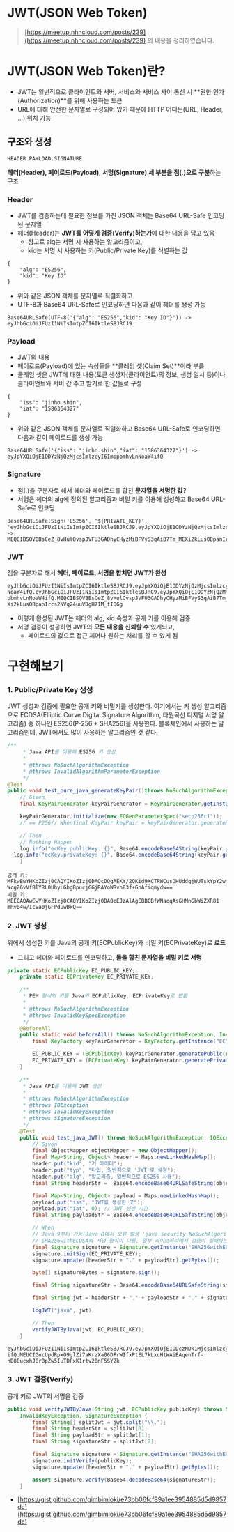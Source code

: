 # JWT(JSON Web Token)
> [https://meetup.nhncloud.com/posts/239](https://meetup.nhncloud.com/posts/239)
> 의 내용을 정리하였습니다.
> 

# JWT(JSON Web Token)란?

- JWT는 일반적으로 클라이언트와 서버, 서비스와 서비스 사이 통신 시 **권한 인가(Authorization)**를 위해 사용하는 토큰
- URL에 대해 안전한 문자열로 구성되어 있기 때문에 HTTP 어디든(URL, Header, ...) 위치 가능

## 구조와 생성

```
HEADER.PAYLOAD.SIGNATURE
```

**헤더(Header), 페이로드(Payload), 서명(Signature) 세 부분을 점(.)으로 구분**하는 구조

### Header

- JWT를 검증하는데 필요한 정보를 가진 JSON 객체는 Base64 URL-Safe 인코딩된 문자열
- 헤더(Header)는 **JWT를 어떻게 검증(Verify)하는가**에 대한 내용을 담고 있음
    - 참고로 alg는 서명 시 사용하는 알고리즘이고,
    - kid는 서명 시 사용하는 키(Public/Private Key)를 식별하는 값

```
{
    "alg": "ES256",
    "kid": "Key ID"
}

```

- 위와 같은 JSON 객체를 문자열로 직렬화하고
- UTF-8과 Base64 URL-Safe로 인코딩하면 다음과 같이 헤더를 생성 가능

```
Base64URLSafe(UTF-8('{"alg": "ES256","kid": "Key ID"}')) -> eyJhbGciOiJFUzI1NiIsImtpZCI6IktleSBJRCJ9
```

### Payload

- JWT의 내용
- 페이로드(Payload)에 있는 속성들을 **클레임 셋(Claim Set)**이라 부름
- 클레임 셋은 JWT에 대한 내용(토큰 생성자(클라이언트)의 정보, 생성 일시 등)이나 클라이언트와 서버 간 주고 받기로 한 값들로 구성

```
{
    "iss": "jinho.shin",
    "iat": "1586364327"
}

```

- 위와 같은 JSON 객체를 문자열로 직렬화하고 Base64 URL-Safe로 인코딩하면 다음과 같이 페이로드를 생성 가능

```
Base64URLSafe('{"iss": "jinho.shin","iat": "1586364327"}') -> eyJpYXQiOjE1ODYzNjQzMjcsImlzcyI6ImppbmhvLnNoaW4ifQ
```

### Signature

- 점(.)을 구분자로 해서 헤더와 페이로드를 합친 **문자열을 서명한 값?**
- 서명은 헤더의 alg에 정의된 알고리즘과 비밀 키를 이용해 성성하고 Base64 URL-Safe로 인코딩

```
Base64URLSafe(Sign('ES256', '${PRIVATE_KEY}',
'eyJhbGciOiJFUzI1NiIsImtpZCI6IktleSBJRCJ9.eyJpYXQiOjE1ODYzNjQzMjcsImlzcyI6ImppbmhvLnNoaW4ifQ'))) ->
MEQCIBSOVBBsCeZ_8vHulOvspJVFU3GADhyCHyzMiBFVyS3qAiB7Tm_MEXi2kLusOBpanIrcs2NVq24uuVDgH71M_fIQGg

```

### JWT

점을 구분자로 해서 **헤더, 페이로드, 서명을 합치면 JWT가 완성**

```
eyJhbGciOiJFUzI1NiIsImtpZCI6IktleSBJRCJ9.eyJpYXQiOjE1ODYzNjQzMjcsImlzcyI6ImppbmhvLn
NoaW4ifQ.eyJhbGciOiJFUzI1NiIsImtpZCI6IktleSBJRC9.eyJpYXQiOjE1ODYzNjQzMjcsImlzcyI6Imp
pbmhvLnNoaW4ifQ.MEQCIBSOVBBsCeZ_8vHulOvspJVFU3GADhyCHyzMiBFVyS3qAiB7Tm_ME
Xi2kLusOBpanIrcs2NVq24uuVDgH71M_fIQGg
```

- 이렇게 완성된 JWT는 헤더의 alg, kid 속성과 공개 키를 이용해 검증
- 서명 검증이 성공하면 JWT의 **모든 내용을 신뢰할 수** 있게되고,
    - 페이로드의 값으로 접근 제어나 원하는 처리를 할 수 있게 됨

# 구현해보기

### 1. Public/Private Key 생성

JWT 생성과 검증에 필요한 공개 키와 비밀키를 생성한다. 여기에서는 키 생성 알고리즘으로 ECDSA(Elliptic Curve Digital Signature Algorithm, 타원곡선 디지털 서명 알고리즘) 중 하나인 ES256(P-256 + SHA256)을 사용한다. 블록체인에서 사용하는 알고리즘인데, JWT에서도 많이 사용하는 알고리즘인 것 같다.

```java
/**
     * Java API를 이용해 ES256 키 생성
     *
     * @throws NoSuchAlgorithmException
     * @throws InvalidAlgorithmParameterException
     */
@Test
public void test_pure_java_generateKeyPair()throws NoSuchAlgorithmException, InvalidAlgorithmParameterException {
	// Given
	final KeyPairGenerator keyPairGenerator = KeyPairGenerator.getInstance("EC");

	keyPairGenerator.initialize(new ECGenParameterSpec("secp256r1"));
	// == P256// Whenfinal KeyPair keyPair = keyPairGenerator.generateKeyPair();

	// Then
	// Nothing Happen
	log.info("ecKey.publicKey: {}", Base64.encodeBase64String(keyPair.getPublic().getEncoded()));
  log.info("ecKey.privateKey: {}", Base64.encodeBase64String(keyPair.getPrivate().getEncoded()));
    }

```

```
공개 키: MFkwEwYHKoZIzj0CAQYIKoZIzj0DAQcDQgAEKY/2QKid9XCTRWCusDHUddgjWUTskYpY2wj
WcgZ6vVfBlYRL0UhyLGbgBpucjGGjRAYoWRvn83f+GhAfiqmydw==
비밀 키: MEECAQAwEwYHKoZIzj0CAQYIKoZIzj0DAQcEJzAlAgEBBCBfWNacqAsGHMnGbWiZXR81
mRvB4w/Icva0jGFPduwBxQ==

```

### 2. JWT 생성

위에서 생성한 키를 Java의 공개 키(ECPublicKey)와 비밀 키(ECPrivateKey)로 **로드**

- 그리고 헤더와 페이로드를 인코딩하고, **둘을 합친 문자열을 비밀 키로 서명**

```java
private static ECPublicKey EC_PUBLIC_KEY;
    private static ECPrivateKey EC_PRIVATE_KEY;

    /**
     * PEM 형식의 키를 Java의 ECPublicKey, ECPrivateKey로 변환
     *
     * @throws NoSuchAlgorithmException
     * @throws InvalidKeySpecException
     */
    @BeforeAll
    public static void beforeAll() throws NoSuchAlgorithmException, InvalidKeySpecException {
        final KeyFactory keyPairGenerator = KeyFactory.getInstance("EC"); // EC is ECDSA in Java

        EC_PUBLIC_KEY = (ECPublicKey) keyPairGenerator.generatePublic(new X509EncodedKeySpec(Base64.decodeBase64("위에서 생성한 공개 키")));
        EC_PRIVATE_KEY = (ECPrivateKey) keyPairGenerator.generatePrivate(new PKCS8EncodedKeySpec(Base64.decodeBase64("위에서 생성한 비밀 키")));
    }

    /**
     * Java API를 이용해 JWT 생성
     *
     * @throws NoSuchAlgorithmException
     * @throws IOException
     * @throws InvalidKeyException
     * @throws SignatureException
     */
    @Test
    public void test_java_JWT() throws NoSuchAlgorithmException, IOException, InvalidKeyException, SignatureException {
        // Given
        final ObjectMapper objectMapper = new ObjectMapper();
        final Map<String, Object> header = Maps.newLinkedHashMap();
        header.put("kid", "키 아이디");
        header.put("typ", "타입, 일반적으로 'JWT'로 설정");
        header.put("alg", "알고리즘, 일반적으로 ES256 사용");
        final String headerStr =  Base64.encodeBase64URLSafeString(objectMapper.writeValueAsBytes(header));

        final Map<String, Object> payload = Maps.newLinkedHashMap();
        payload.put("iss", "JWT를 생성한 곳");
        payload.put("iat", 0); // JWT 생성 시간
        final String payloadStr = Base64.encodeBase64URLSafeString(objectMapper.writeValueAsBytes(payload));

        // When
        // Java 9부터 가능(Java 8에서 오류 발생 'java.security.NoSuchAlgorithmException: SHA256withECDSAinP1363Format Signature not available')
        // SHA256withECDSA와 서명 형식이 다름, 일부 라이브러리에서 검증이 실패하는 경우가 있었음
        final Signature signature = Signature.getInstance("SHA256withECDSAinP1363Format");
        signature.initSign(EC_PRIVATE_KEY);
        signature.update((headerStr + "." + payloadStr).getBytes());

        byte[] signatureBytes = signature.sign();

        final String signatureStr = Base64.encodeBase64URLSafeString(signatureBytes);

        final String jwt = headerStr + "." + payloadStr + "." + signatureStr;

        logJWT("java", jwt);

        // Then
        verifyJWTByJava(jwt, EC_PUBLIC_KEY);
    }
```

```
eyJhbGciOiJFUzI1NiIsImtpZCI6IktleSBJRCJ9.eyJpYXQiOjE1ODczNDk1MjcsImlzcyI6ImppbmhvLnNoaW4
ifQ.MEUCIGncUpdRpxO9glZi7aKrzXa06DFrWIfxPtEL7kLxcHtWAiEAqenTrf-nD8EucxhJBrBpZw5IuTDFxK1rtv20nF5SYZk
```

### 3. JWT 검증(Verify)

공개 키로 JWT의 서명을 검증

```java
public void verifyJWTByJava(String jwt, ECPublicKey publicKey) throws NoSuchAlgorithmException,
    InvalidKeyException, SignatureException {
        final String[] splitJwt = jwt.split("\\.");
        final String headerStr = splitJwt[0];
        final String payloadStr = splitJwt[1];
        final String signatureStr = splitJwt[2];

        final Signature signature = Signature.getInstance("SHA256withECDSAinP1363Format");
        signature.initVerify(publicKey);
        signature.update((headerStr + "." + payloadStr).getBytes());

        assert signature.verify(Base64.decodeBase64(signatureStr));
    }
```

- [https://gist.github.com/gimbimloki/e73bb06fcf89a1ee3954885d5d9857dc](https://gist.github.com/gimbimloki/e73bb06fcf89a1ee3954885d5d9857dc)